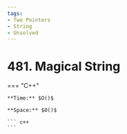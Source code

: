 ```yaml
---
tags:
- Two Pointers
- String
- Unsolved
---
```



# 481. Magical String

=== "C++"

    **Time:** $O()$

    **Space:** $O()$

    ``` c++
    ```